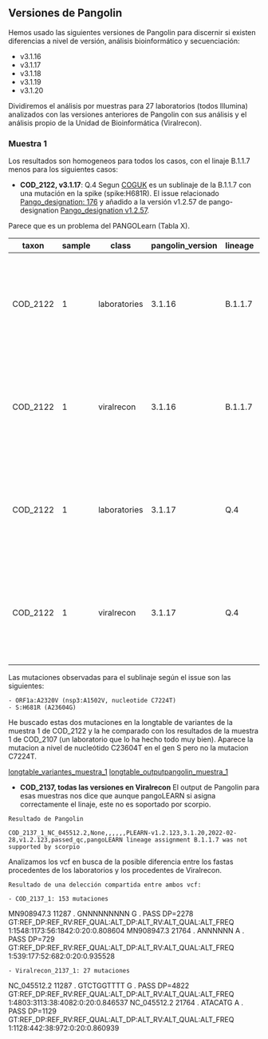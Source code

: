 ## Versiones de Pangolin

Hemos usado las siguientes versiones de Pangolin para discernir si existen diferencias a nivel de versión, análisis bioinformático y secuenciación:

- v3.1.16
- v3.1.17
- v3.1.18
- v3.1.19
- v3.1.20

Dividiremos el análisis por muestras para 27 laboratorios (todos Illumina) analizados con las versiones anteriores de Pangolin con sus análisis y el análisis propio de la Unidad de Bioinformática (Viralrecon).

### Muestra 1

Los resultados son homogeneos para todos los casos, con el linaje B.1.1.7 menos para los siguientes casos:

- **COD_2122, v3.1.17**: Q.4
Segun [COGUK](https://cov-lineages.org/lineage_list.html) es un sublinaje de la B.1.1.7 con una mutación en la spike (spike:H681R). El issue relacionado [Pango_designation: 176](https://github.com/cov-lineages/pango-designation/issues/176) y añadido a la versión v1.2.57 de pango-designation [Pango_designation v1.2.57](https://github.com/cov-lineages/pango-designation/releases/tag/v1.2.57).

Parece que es un problema del PANGOLearn (Tabla X).

| taxon    | sample | class        | pangolin_version | lineage | conflict | ambiguity_score | scorpio_call         | scorpio_support | scorpio_conflict | version         | pangoLEARN_version | pango_version | status    | note                                                                      |
|----------|--------|--------------|------------------|---------|----------|-----------------|----------------------|-----------------|------------------|-----------------|--------------------|---------------|-----------|---------------------------------------------------------------------------|
| COD_2122 |      1 | laboratories | 3.1.16           | B.1.1.7 | 0        | 0.8388268881    | Alpha (B.1.1.7-like) | 0.8261          | 0.0435           | PLEARN-v1.2.97  | 2021-11-18         | v1.2.97       | passed_qc | scorpio call: Alt alleles 19; Ref alleles 1; Amb alleles 3; Oth alleles 0 |
| COD_2122 |      1 | viralrecon   | 3.1.16           | B.1.1.7 | 0        | 0.9135502671    | Alpha (B.1.1.7-like) | 0.8261          | 0.1304           | PLEARN-v1.2.97  | 2021-11-18         | v1.2.97       | passed_qc | scorpio call: Alt alleles 19; Ref alleles 3; Amb alleles 1; Oth alleles 0 |
| COD_2122 |      1 | laboratories | 3.1.17           | Q.4     |        0 |    0.8523217457 | Alpha (B.1.1.7-like) |           0.913 |           0.0435 | PLEARN-v1.2.101 |         2021-11-25 | v1.2.101      | passed_qc | scorpio call: Alt alleles 21; Ref alleles 1; Amb alleles 1; Oth alleles 0 |
| COD_2122 |      1 | viralrecon   | 3.1.17           | Q.4     |        0 |    0.9174246051 | Alpha (B.1.1.7-like) |          0.8696 |           0.1304 | PLEARN-v1.2.101 |         2021-11-25 | v1.2.101      | passed_qc | scorpio call: Alt alleles 20; Ref alleles 3; Amb alleles 0; Oth alleles 0 |

Las mutaciones observadas para el sublinaje según el issue son las siguientes:

```
- ORF1a:A2320V (nsp3:A1502V, nucleotide C7224T)
- S:H681R (A23604G)
```

He buscado estas dos mutaciones en la longtable de variantes de la muestra 1 de COD_2122 y la he comparado con los resultados de la muestra 1 de COD_2107 (un laboratorio que lo ha hecho todo muy bien). Aparece la mutacion a nivel de nucleótido C23604T en el gen S pero no la mutacion C7224T.

[longtable_variantes_muestra_1](https://docs.google.com/spreadsheets/d/1eq7tpPi9YkRsEP3AQXTR_suEM46nU4i9sURXi6IpCFk/edit#gid=2059206970)
[longtable_outputpangolin_muestra_1](https://docs.google.com/spreadsheets/d/1eq7tpPi9YkRsEP3AQXTR_suEM46nU4i9sURXi6IpCFk/edit#gid=39736565)

- **COD_2137, todas las versiones en Viralrecon**
El output de Pangolin para esas muestras nos dice que aunque pangoLEARN si asigna correctamente el linaje, este no es soportado por scorpio. 

```
Resultado de Pangolin

COD_2137_1_NC_045512.2,None,,,,,,PLEARN-v1.2.123,3.1.20,2022-02-28,v1.2.123,passed_qc,pangoLEARN lineage assignment B.1.1.7 was not supported by scorpio
```
Analizamos los vcf en busca de la posible diferencia entre los fastas procedentes de los laboratorios y los procedentes de Viralrecon.

```
Resultado de una delección compartida entre ambos vcf:

- COD_2137_1: 153 mutaciones

```
MN908947.3      11287   .       GNNNNNNNNN      G       .       PASS    DP=2278 GT:REF_DP:REF_RV:REF_QUAL:ALT_DP:ALT_RV:ALT_QUAL:ALT_FREQ       1:1548:1173:56:1842:0:20:0.808604
MN908947.3      21764   .       ANNNNNN A       .       PASS    DP=729  GT:REF_DP:REF_RV:REF_QUAL:ALT_DP:ALT_RV:ALT_QUAL:ALT_FREQ       1:539:177:52:682:0:20:0.935528
```
- Viralrecon_2137_1: 27 mutaciones

```
NC_045512.2	11287	.	GTCTGGTTTT	G	.	PASS	DP=4822	GT:REF_DP:REF_RV:REF_QUAL:ALT_DP:ALT_RV:ALT_QUAL:ALT_FREQ	1:4803:3113:38:4082:0:20:0.846537
NC_045512.2     21764   .       ATACATG A       .       PASS    DP=1129 GT:REF_DP:REF_RV:REF_QUAL:ALT_DP:ALT_RV:ALT_QUAL:ALT_FREQ       1:1128:442:38:972:0:20:0.860939
```





